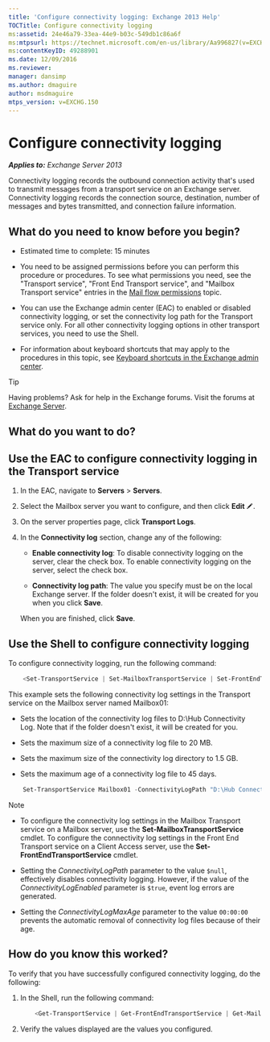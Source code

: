 ```yaml
---
title: 'Configure connectivity logging: Exchange 2013 Help'
TOCTitle: Configure connectivity logging
ms:assetid: 24e46a79-33ea-44e9-b03c-549db1c86a6f
ms:mtpsurl: https://technet.microsoft.com/en-us/library/Aa996827(v=EXCHG.150)
ms:contentKeyID: 49288901
ms.date: 12/09/2016
ms.reviewer: 
manager: dansimp
ms.author: dmaguire
author: msdmaguire
mtps_version: v=EXCHG.150
---
```


# Configure connectivity logging

_**Applies to:** Exchange Server 2013_

Connectivity logging records the outbound connection activity that's used to transmit messages from a transport service on an Exchange server. Connectivity logging records the connection source, destination, number of messages and bytes transmitted, and connection failure information.

## What do you need to know before you begin?

  - Estimated time to complete: 15 minutes

  - You need to be assigned permissions before you can perform this procedure or procedures. To see what permissions you need, see the "Transport service", "Front End Transport service", and "Mailbox Transport service" entries in the [Mail flow permissions](mail-flow-permissions-exchange-2013-help.md) topic.

  - You can use the Exchange admin center (EAC) to enabled or disabled connectivity logging, or set the connectivity log path for the Transport service only. For all other connectivity logging options in other transport services, you need to use the Shell.

  - For information about keyboard shortcuts that may apply to the procedures in this topic, see [Keyboard shortcuts in the Exchange admin center](keyboard-shortcuts-in-the-exchange-admin-center-2013-help.md).

> [!TIP]
> Having problems? Ask for help in the Exchange forums. Visit the forums at <A href="https://go.microsoft.com/fwlink/p/?linkid=60612">Exchange Server</A>.

## What do you want to do?

## Use the EAC to configure connectivity logging in the Transport service

1. In the EAC, navigate to **Servers** \> **Servers**.

2. Select the Mailbox server you want to configure, and then click **Edit** ![Edit icon](images/JJ218640.6f53ccb2-1f13-4c02-bea0-30690e6ea71d(EXCHG.150).gif "Edit icon").

3. On the server properties page, click **Transport Logs**.

4. In the **Connectivity log** section, change any of the following:

      - **Enable connectivity log**: To disable connectivity logging on the server, clear the check box. To enable connectivity logging on the server, select the check box.

      - **Connectivity log path**: The value you specify must be on the local Exchange server. If the folder doesn't exist, it will be created for you when you click **Save**.

    When you are finished, click **Save**.

## Use the Shell to configure connectivity logging

To configure connectivity logging, run the following command:

```powershell
    <Set-TransportService | Set-MailboxTransportService | Set-FrontEndTransportService> <ServerIdentity> -ConnectivityLogEnabled <$true | $false> -ConnectivityLogMaxAge <dd.hh:mm:ss> -ConnectivityLogMaxDirectorySize <Size> -ConnectivityLogMaxFileSize <Size> -ConnectivityLogPath <LocalFilePath>
```

This example sets the following connectivity log settings in the Transport service on the Mailbox server named Mailbox01:

  -  Sets the location of the connectivity log files to D:\\Hub Connectivity Log. Note that if the folder doesn't exist, it will be created for you.

  -  Sets the maximum size of a connectivity log file to 20 MB.

  -  Sets the maximum size of the connectivity log directory to 1.5 GB.

  -  Sets the maximum age of a connectivity log file to 45 days.

<!-- end list -->

```powershell
    Set-TransportService Mailbox01 -ConnectivityLogPath "D:\Hub Connectivity Log" -ConnectivityLogMaxFileSize 20MB -ConnectivityLogMaxDirectorySize 1.5GB -ConnectivityLogMaxAge 45.00:00:00
```

> [!NOTE]
> <UL>
> <LI>
> <P>To configure the connectivity log settings in the Mailbox Transport service on a Mailbox server, use the <STRONG>Set-MailboxTransportService</STRONG> cmdlet. To configure the connectivity log settings in the Front End Transport service on a Client Access server, use the <STRONG>Set-FrontEndTransportService</STRONG> cmdlet.</P>
> <LI>
> <P>Setting the <EM>ConnectivityLogPath</EM> parameter to the value <CODE>$null</CODE>, effectively disables connectivity logging. However, if the value of the <EM>ConnectivityLogEnabled</EM> parameter is <CODE>$true</CODE>, event log errors are generated.</P>
> <LI>
> <P>Setting the <EM>ConnectivityLogMaxAge</EM> parameter to the value <CODE>00:00:00</CODE> prevents the automatic removal of connectivity log files because of their age.</P></LI></UL>

## How do you know this worked?

To verify that you have successfully configured connectivity logging, do the following:

1. In the Shell, run the following command:

    ```powershell
        <Get-TransportService | Get-FrontEndTransportService | Get-MailboxTransportService> <ServerIdentity> | Format-List ConnectivityLog*
    ```

2. Verify the values displayed are the values you configured.
